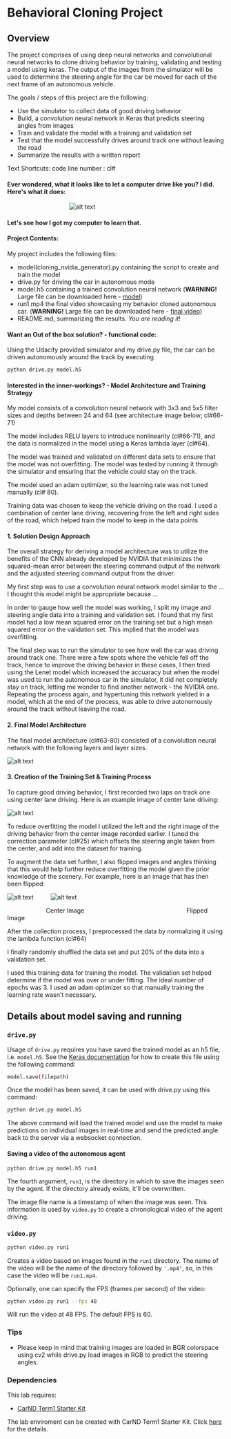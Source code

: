 # Behavioral Cloning Project

Overview
---
The project comprises of using deep neural networks and convolutional neural networks to clone driving behavior by training, validating and testing a model using keras. The output of the images from the simulator will be used to determine the steering angle for the car be moved for each of the next frame of an autonomous vehicle. 


The goals / steps of this project are the following:
* Use the simulator to collect data of good driving behavior
* Build, a convolution neural network in Keras that predicts steering angles from images
* Train and validate the model with a training and validation set
* Test that the model successfully drives around track one without leaving the road
* Summarize the results with a written report

Text Shortcuts:
code line number : cl#

[//]: # (Image References)

[architecture]: ./examples/architecture.png "Architecture of the model"
[centerimg]: ./examples/center.jpg "Center View from Dashboard"
[rightimg]: ./examples/right.jpg "Right View from Dashboard"
[leftimg]: ./examples/left.png "Left View from Dashboard"
[flippedimg]: ./examples/flipped_img.png "Flipped Image"
[runvideogif]: ./examples/ezgif.com-gif-maker.gif "Run Video from simulator using Model"
[model]: https://drive.google.com/file/d/15VslWOT69Ak3xrfasw2LnoCeOvKYtvQc/view?usp=sharing
[final video]: https://drive.google.com/file/d/10b7NNUPyRBRJmzlOnrNiYP3da_ZGnG8d/view?usp=sharing

#### Ever wondered, what it looks like to let a computer drive like you? I did. Here's what it does:






&emsp; &emsp; &emsp; &emsp; &emsp; &emsp; &emsp; &emsp; ![alt text][runvideogif] 








#### Let's see how I got my computer to learn that.

#### Project Contents:
My project includes the following files:
* model(cloning_nvidia_generator).py containing the script to create and train the model
* drive.py for driving the car in autonomous mode
* model.h5 containing a trained convolution neural network (**WARNING!** Large file can be downloaded here - [model])
* run1.mp4 the final video showcasing my behavior cloned autonomous car. (**WARNING!** Large file can be downloaded here - [final video])
* README.md, summarizing the results. *You are reading it*!

#### Want an Out of the box solution? - functional code:
Using the Udacity provided simulator and my drive.py file, the car can be driven autonomously around the track by executing 

```sh
python drive.py model.h5
```


#### Interested in the inner-workings? - Model Architecture and Training Strategy

My model consists of a convolution neural network with 3x3 and 5x5 filter sizes and depths between 24 and 64 (see architecture image below; cl#66-71) 

The model includes RELU layers to introduce nonlinearity (cl#66-71), and the data is normalized in the model using a Keras lambda layer (cl#64).


The model was trained and validated on different data sets to ensure that the model was not overfitting. The model was tested by running it through the simulator and ensuring that the vehicle could stay on the track.

The model used an adam optimizer, so the learning rate was not tuned manually (cl# 80).

Training data was chosen to keep the vehicle driving on the road. I used a combination of center lane driving, recovering from the left and right sides of the road, which helped train the model to keep in the data points 



#### 1. Solution Design Approach

The overall strategy for deriving a model architecture was to utilize the benefits of the CNN already developed by NVIDIA that minimizes the squared-mean error between the steering command output of the network and the adjusted steering command output from the driver.

My first step was to use a convolution neural network model similar to the ... I thought this model might be appropriate because ...

In order to gauge how well the model was working, I split my image and steering angle data into a training and validation set. I found that my first model had a low mean squared error on the training set but a high mean squared error on the validation set. This implied that the model was overfitting. 

The final step was to run the simulator to see how well the car was driving around track one. There were a few spots where the vehicle fell off the track, hence to improve the driving behavior in these cases, I then tried using the Lenet model which increased the accuaracy but when the model was used to run the autonomous car in the simulator, it did not completely stay on track, letting me wonder to find another network - the NVIDIA one. Repeating the process again, and hypertuning this network yielded in a model, which at the end of the process, was able to drive autonomously around the track without leaving the road.

#### 2. Final Model Architecture

The final model architecture (cl#63-80) consisted of a convolution neural network with the following layers and layer sizes.

![alt text][architecture]

#### 3. Creation of the Training Set & Training Process

To capture good driving behavior, I first recorded two laps on track one using center lane driving. Here is an example image of center lane driving:

![alt text][centerimg]

To reduce overfitting the model I utilized the left and the right image of the driving behavior from the center image recorded earlier. I tuned the correction parameter (cl#25) which offsets the steering angle taken from the center, and add into the dataset for training. 

To augment the data set further, I also flipped images and angles thinking that this would help further reduce overfitting the model given the prior knowledge of the scenery. For example, here is an image that has then been flipped:


![alt text][centerimg] &emsp; &emsp;  ![alt text][flippedimg]

&emsp; &emsp; &emsp; &emsp; &emsp; Center Image &emsp; &emsp; &emsp; &emsp; &emsp; &emsp; &emsp; &emsp; &emsp; &emsp;  &emsp; &emsp; &emsp; Flipped Image


After the collection process, I preprocessed the data by normalizing it using the lambda function (cl#64) 


I finally randomly shuffled the data set and put 20% of the data into a validation set. 

I used this training data for training the model. The validation set helped determine if the model was over or under fitting. The ideal number of epochs was 3. I used an adam optimizer so that manually training the learning rate wasn't necessary.



## Details about model saving and running

### `drive.py`

Usage of `drive.py` requires you have saved the trained model as an h5 file, i.e. `model.h5`. See the [Keras documentation](https://keras.io/getting-started/faq/#how-can-i-save-a-keras-model) for how to create this file using the following command:
```sh
model.save(filepath)
```

Once the model has been saved, it can be used with drive.py using this command:

```sh
python drive.py model.h5
```

The above command will load the trained model and use the model to make predictions on individual images in real-time and send the predicted angle back to the server via a websocket connection.

#### Saving a video of the autonomous agent

```sh
python drive.py model.h5 run1
```

The fourth argument, `run1`, is the directory in which to save the images seen by the agent. If the directory already exists, it'll be overwritten.

The image file name is a timestamp of when the image was seen. This information is used by `video.py` to create a chronological video of the agent driving.

### `video.py`

```sh
python video.py run1
```

Creates a video based on images found in the `run1` directory. The name of the video will be the name of the directory followed by `'.mp4'`, so, in this case the video will be `run1.mp4`.

Optionally, one can specify the FPS (frames per second) of the video:

```sh
python video.py run1 --fps 48
```

Will run the video at 48 FPS. The default FPS is 60.

### Tips
- Please keep in mind that training images are loaded in BGR colorspace using cv2 while drive.py load images in RGB to predict the steering angles.



### Dependencies
This lab requires:

* [CarND Term1 Starter Kit](https://github.com/udacity/CarND-Term1-Starter-Kit)

The lab enviroment can be created with CarND Term1 Starter Kit. Click [here](https://github.com/udacity/CarND-Term1-Starter-Kit/blob/master/README.md) for the details.


